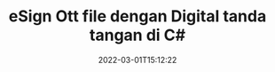 ---
############################# Static ############################
layout: "auto-gen-signature"
date: 2022-03-01T15:12:22
draft: false
operation: Sign
signaturetype: Digital
fileformat: Ott
productName: .NET
lang: id
productCode: net
otherformats: pdf doc docx docm dot dotx odt ott xls xlsx xlsm xlsb ods ots xltx xltm pptx pptm
breadcrumb: Put Digital signature on Ott for C#

############################# Head ############################
head_title: "Menambahkan tanda tangan elektronik digital ke file Ott dengan C#"
head_description: "Letakkan Tanda Tangan Digital pada file Ott untuk .NET menggunakan beberapa baris kode. Gunakan GroupDocs Document Signature API untuk menandatangani lusinan format file."

############################# Header ############################
title: "eSign Ott file dengan Digital tanda tangan di C#"
description: "Cara menambahkan tanda tangan Digital dengan beberapa baris kode .NET"
bg_image: "https://cms.admin.containerize.com/templates/aspose/App_Themes/V3/images/bg/header1.png"
bg_overlay: false
button:
    enable: true

############################# SubMenu ############################
submenu:
    enable: true

    left:
        img_alt: "GroupDocs.Signature for .NET"
        image: "https://cms.admin.containerize.com/templates/groupdocs/images/product-logos/90x90-noborder/groupdocs-signature-net.png"
        product: "GroupDocs.Signature"
        platform: ".NET"



############################# About ############################
about:
    enable: true
    title: "Tentang GroupDocs.Signature for .NET API tanda tangan digital"
    content: |
        [GroupDocs.Signature for .NET](https://products.groupdocs.com/signature/net/) adalah API populer untuk menandatangani dokumen dengan tanda tangan elektronik digital, dengan sertifikat digital. Untuk tanda tangan digital, API menggunakan file sertifikat PFX untuk menandatangani dokumen dengan kunci pribadi dan publik yang dilindungi kata sandi. Tanda tangan digital dapat digunakan untuk mengesahkan dokumen bisnis dengan halaman tertentu eSign PDF, mengesahkan seluruh dokumen Microsoft Office seperti Words, Excel, file Powerpoint, dan dokumen Open Office. Pelanggan dapat dengan mudah memanipulasi tanda tangan seperti mengedit, menghapus, atau menyesuaikan. API menyediakan cara untuk mencari dan memverifikasi tanda tangan. Selain itu, banyak kemampuan untuk kustomisasi tanda tangan disediakan.
    

############################# Steps ############################
steps:
    enable: true
    title_left: "Langkah-langkah untuk menandatangani Ott dengan Digital di C#"
    content_left: |
        [GroupDocs.Signature for .NET](https://products.groupdocs.com/signature/net/) memberikan kemampuan untuk menandatangani dokumen Ott dengan Digital tanda tangan dengan cepat dan mudah.
        
        * Buat instance kelas Signature yang menyediakan file Ott yang seharusnya ditandatangani sebagai jalur atau aliran memori
        * Buat instance kelas SignOptions dan atur semua data yang diminta.
        * Aktifkan metode Signature.Sign() dengan meneruskan file Ott atau aliran memori

    title_right: " Persyaratan sistem"
    content_right: |
        GroupDocs.Signature for .NET didukung di semua platform dan sistem operasi utama. Sebelum menjalankan kode di bawah ini, pastikan Anda telah menginstal prasyarat berikut di sistem Anda.

        * Sistem operasi: Microsoft Windows, Linux, MacOS
        * Lingkungan pengembangan: Microsoft Visual Studio, Xamarin, MonoDevelop
        * Frameworks: .NET Framework, .NET Standard, .NET Core, Mono
        * Dapatkan GroupDocs.Signature for .NET terbaru dari [Nuget](https://www.nuget.org/packages/groupdocs.signature)
         
    code: |
        ```csharp    
                
        // Set up input Ott file
        string filePath = "input.ott";
        // Set up output file
        string outputFilePath = "output.ott";
        // Provide digital certificate
        string certificateFilePath = "certificate.pfx";

        // Instantiate Signature for input file
        using (GroupDocs.Signature.Signature signature = new GroupDocs.Signature.Signature(filePath))
        {
                //Provide sign options
                DigitalSignOptions options = new DigitalSignOptions(certificateFilePath)
                {
                    // set certificate password
                    Password = "1234567890",
                    // set signature position
                    Left = 50,
                    Top = 200,
                };

                // sign Ott document
                SignResult result = signature.Sign(outputFilePath, options);
        }

        ```

############################# Demos ############################
demos:
    enable: true
    title: "Menandatangani dokumen Ott dengan Digital Demo Langsung"
    content: |
       Tanda tangani file Ott dengan berbagai tanda tangan sekarang juga dengan mengunjungi situs web [GroupDocs.Signature App](https://products.groupdocs.app/signature/family). Demo online gratis menunggu Anda.          

############################# More Formats ############################
more_formats:
    enable: true
    title: "Tanda tangan Digital lain yang didukung untuk C#"
    content: |
        "Anda juga dapat menandatangani Ott dengan jenis tanda tangan lainnya. Silakan lihat daftarnya di bawah ini."
    format: 
       
       
back_to_top:
    enable: true
---